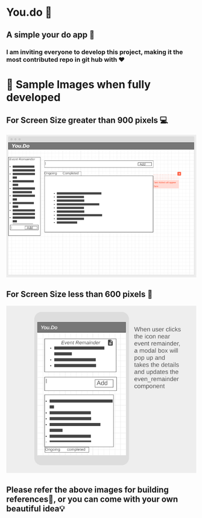 # You.do :scroll:
## A simple your do app :page_facing_up:
### **I am inviting everyone to develop this project, making it the most contributed repo in git hub with :heart:**
# :pushpin: Sample Images when fully developed 
## For Screen Size greater than 900 pixels :computer:
![alt text](https://github.com/ptech12/you.do/blob/master/readme_src/WireFrame_You.Do_desktop.png)
## For Screen Size less than 600 pixels :iphone:
![alt text](https://github.com/ptech12/you.do/blob/master/readme_src/WireFrame_You.Do_mobile.png)
## Please refer the above images for building references:memo:, or you can come with your own beautiful idea:bulb:
